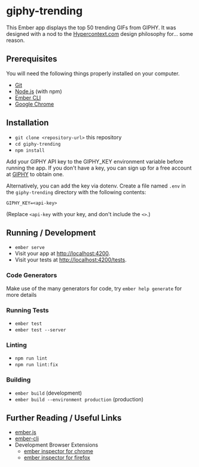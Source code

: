 # giphy-trending

This Ember app displays the top 50 trending GIFs from GIPHY. It was designed with a nod to the [Hypercontext.com](https://hypercontext.com/) design philosophy for... some reason.

## Prerequisites

You will need the following things properly installed on your computer.

* [Git](https://git-scm.com/)
* [Node.js](https://nodejs.org/) (with npm)
* [Ember CLI](https://cli.emberjs.com/release/)
* [Google Chrome](https://google.com/chrome/)

## Installation

* `git clone <repository-url>` this repository
* `cd giphy-trending`
* `npm install`

Add your GIPHY API key to the GIPHY_KEY environment variable before running the app. If you don't have a key, you can sign up for a free account at [GIPHY](https://developers.giphy.com/docs/api/#quick-start-guide) to obtain one.

Alternatively, you can add the key via dotenv. Create a file named `.env` in the `giphy-trending` directory with the following contents:

    GIPHY_KEY=<api-key>

(Replace `<api-key` with your key, and don't include the `<>`.)
  
## Running / Development

* `ember serve`
* Visit your app at [http://localhost:4200](http://localhost:4200).
* Visit your tests at [http://localhost:4200/tests](http://localhost:4200/tests).

### Code Generators

Make use of the many generators for code, try `ember help generate` for more details

### Running Tests

* `ember test`
* `ember test --server`

### Linting

* `npm run lint`
* `npm run lint:fix`

### Building

* `ember build` (development)
* `ember build --environment production` (production)

## Further Reading / Useful Links

* [ember.js](https://emberjs.com/)
* [ember-cli](https://cli.emberjs.com/release/)
* Development Browser Extensions
  * [ember inspector for chrome](https://chrome.google.com/webstore/detail/ember-inspector/bmdblncegkenkacieihfhpjfppoconhi)
  * [ember inspector for firefox](https://addons.mozilla.org/en-US/firefox/addon/ember-inspector/)
